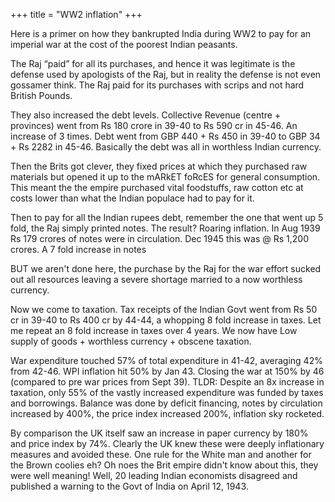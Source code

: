 +++
title = "WW2 inflation"
+++

Here is a primer on how they bankrupted India during WW2 to pay for an imperial war at the cost of the poorest Indian peasants.

The Raj “paid” for all its purchases, and hence it was legitimate is the defense used by apologists of the Raj, but in reality the defense is not even gossamer think. The Raj paid for its purchases with scrips and not hard British Pounds. 

They also increased the debt levels. Collective Revenue (centre + provinces) went from Rs 180 crore in 39-40 to Rs 590 cr in 45-46. An increase of 3 times. Debt went from GBP 440 + Rs 450 in 39-40 to GBP 34 + Rs 2282 in 45-46. Basically the debt was all in worthless Indian currency.

Then the Brits got clever, they fixed prices at which they purchased raw materials but opened it up to the mARkET foRcES for general consumption. This meant the the empire purchased vital foodstuffs, raw cotton etc at costs lower than what the Indian populace had to pay for it. 

Then to pay for all the Indian rupees debt, remember the one that went up 5 fold, the Raj simply printed notes. The result? Roaring inflation. In Aug 1939 Rs 179 crores of notes were in circulation. Dec 1945 this was @ Rs 1,200 crores. A 7 fold increase in notes

BUT we aren't done here, the purchase by the Raj for the war effort sucked out all resources leaving a severe shortage married to a now worthless currency. 

Now we come to taxation. Tax receipts of the Indian Govt went from Rs 50 cr in 39-40 to Rs 400 cr by 44-44, a whopping 8 fold increase in taxes. Let me repeat an 8 fold increase in taxes over 4 years. We now have Low supply of goods + worthless currency + obscene taxation.

War expenditure touched 57% of total expenditure in 41-42, averaging 42% from 42-46. WPI inflation hit 50% by Jan 43. Closing the war at 150% by 46 (compared to pre war prices from Sept 39). TLDR: Despite an 8x increase in taxation, only 55% of the vastly increased expenditure was funded by taxes and borrowings. Balance was done by deficit financing, notes by circulation increased by 400%, the price index increased 200%, inflation sky rocketed.

By comparison the UK itself saw an increase in paper currency by 180% and price index by 74%. Clearly the UK knew these were deeply inflationary measures and avoided these. One rule for the White man and another for the Brown coolies eh? Oh noes the Brit empire didn't know about this, they were well meaning! Well, 20 leading Indian economists disagreed and published a warning to the Govt of India on April 12, 1943.